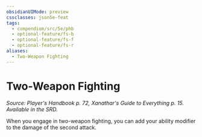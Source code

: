 ```yaml
---
obsidianUIMode: preview
cssclasses: json5e-feat
tags:
  - compendium/src/5e/phb
  - optional-feature/fs-b
  - optional-feature/fs-f
  - optional-feature/fs-r
aliases:
  - Two-Weapon Fighting
---
```

# Two-Weapon Fighting
*Source: Player's Handbook p. 72, Xanathar's Guide to Everything p. 15. Available in the SRD.*  

When you engage in two-weapon fighting, you can add your ability modifier to the damage of the second attack.